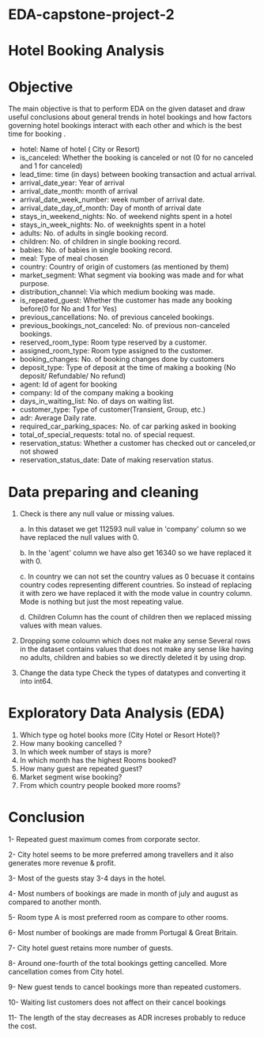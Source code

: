 # EDA-capstone-project-2
#   Hotel Booking Analysis 
#  **Objective**

The main objective is that to perform EDA on the given dataset and draw useful conclusions about general trends in hotel bookings and how factors governing hotel bookings interact with each other and which is the best time for booking .


- hotel: Name of hotel ( City or Resort)
- is_canceled: Whether the booking is canceled or not (0 for no canceled and 1 for canceled)
- lead_time: time (in days) between booking transaction and actual arrival.
- arrival_date_year: Year of arrival
- arrival_date_month: month of arrival
- arrival_date_week_number: week number of arrival date.
- arrival_date_day_of_month: Day of month of arrival date
- stays_in_weekend_nights: No. of weekend nights spent in a hotel
- stays_in_week_nights: No. of weeknights spent in a hotel
- adults: No. of adults in single booking record.
- children: No. of children in single booking record.
- babies: No. of babies in single booking record.
- meal: Type of meal chosen
- country: Country of origin of customers (as mentioned by them)
- market_segment: What segment via booking was made and for what purpose.
- distribution_channel: Via which medium booking was made.
- is_repeated_guest: Whether the customer has made any booking before(0 for No and 1 for Yes)
- previous_cancellations: No. of previous canceled bookings.
- previous_bookings_not_canceled: No. of previous non-canceled bookings.
- reserved_room_type: Room type reserved by a customer.
- assigned_room_type: Room type assigned to the customer.
- booking_changes: No. of booking changes done by customers
- deposit_type: Type of deposit at the time of making a booking (No deposit/ Refundable/ No refund)
- agent: Id of agent for booking
- company: Id of the company making a booking
- days_in_waiting_list: No. of days on waiting list.
- customer_type: Type of customer(Transient, Group, etc.)
- adr: Average Daily rate.
- required_car_parking_spaces: No. of car parking asked in booking
- total_of_special_requests: total no. of special request.
- reservation_status: Whether a customer has checked out or canceled,or not showed
- reservation_status_date: Date of making reservation status.

#   Data preparing and cleaning
1.  Check is there any null value or missing values.
   
     a. In this dataset we get 112593 null value in 'company' column so we have replaced the null values with 0.
    
     b. In the 'agent' column we have also get 16340 so we have replaced it with 0.
    
     c. In country we can not set the country values as 0 becuase it contains country codes representing different countries. So instead of replacing it with zero we have     replaced it with the mode value in country column. Mode is nothing but just the most repeating value.
    
     d. Children Column has the count of children then we replaced missing values with mean values.
3. Dropping some coloumn which does not make any sense Several rows in the dataset contains values that does not make any sense like having no adults, children and babies so we directly deleted it by using drop.
4. Change the data type Check the types of datatypes and converting it into int64.

# Exploratory Data Analysis (EDA)
1. Which type og hotel books more (City Hotel or Resort Hotel)?
2. How many booking cancelled ?
3. In which week number of stays is more?
4. In which month has the highest Rooms booked?
5. How many guest are repeated guest?
6. Market segment wise booking?
7. From which country people booked more rooms?


# Conclusion

1- Repeated guest maximum comes from corporate sector.

2- City hotel seems to be more preferred among travellers and it also generates more revenue & profit.

3- Most of the guests stay 3-4 days in the hotel.

4- Most numbers of bookings are made in month of july and august as compared to another month.

5- Room type A is most preferred room as compare to other rooms.

6- Most number of bookings are made fromm Portugal & Great Britain.

7- City hotel guest retains more number of guests.

8- Around one-fourth of the total bookings getting cancelled. More cancellation comes from City hotel.

9- New guest tends to cancel bookings more than repeated customers.

10- Waiting list customers does not affect on their cancel bookings

11- The length of the stay decreases as ADR increses probably to reduce the cost.
